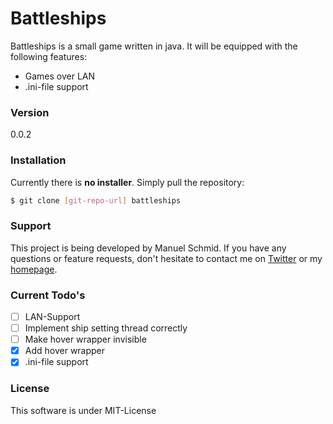 # Battleships

Battleships is a small game written in java.
It will be equipped with the following features:

  - Games over LAN
  - .ini-file support

### Version

0.0.2

### Installation
Currently there is **no installer**. Simply pull the repository:

```sh
$ git clone [git-repo-url] battleships
```

### Support
This project is being developed by Manuel Schmid.
If you have any questions or feature requests, don't hesitate to contact me on [Twitter] or my [homepage].

### Current Todo's

 - [ ] LAN-Support
 - [ ] Implement ship setting thread correctly
 - [ ] Make hover wrapper invisible
 - [x] Add hover wrapper
 - [x] .ini-file support

### License

This software is under MIT-License

[mash1t.de]:http://mash1t.de/
[homepage]:http://mash1t.de/
[Twitter]:https://twitter.com/mash1t
[NetworkLib]:https://github.com/mash1t/java.lib.network/tree/0.1.0

